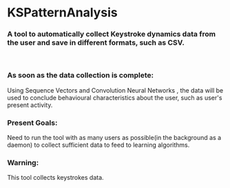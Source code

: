 # KSPatternAnalysis
<h3>A tool to automatically collect Keystroke dynamics data from the user and save in different formats, such as CSV.</h3>
<br>
<h3>
As soon as the data collection is complete:</h3>
Using Sequence Vectors and Convolution Neural Networks , the data will be used to conclude behavioural characteristics about the user, such as user's present activity.

<h3>Present Goals:</h3>
Need to run the tool with as many users as possible(in the background as a daemon) to collect sufficient data to feed to learning algorithms.

<h3>Warning:</h3> This tool collects keystrokes data.
